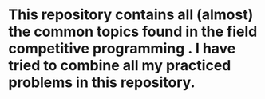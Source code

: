 # This repository contains all (almost) the common topics found in the field competitive programming . I have tried to combine all my practiced problems in this repository.